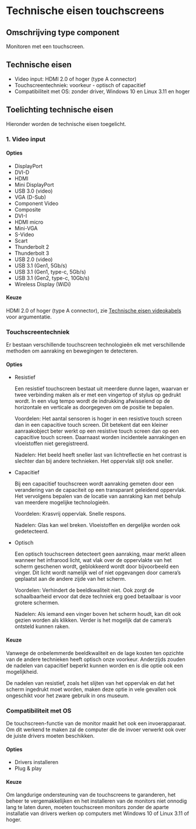 # Technische eisen touchscreens

## Omschrijving type component

Monitoren met een touchscreen.

## Technische eisen

* Video input: HDMI 2.0 of hoger (type A connector)
* Touchscreentechniek: voorkeur - optisch of capacitief
* Compatibiliteit met OS: zonder driver, Windows 10 en Linux 3.11 en hoger

## Toelichting technische eisen

Hieronder worden de technische eisen toegelicht.

### 1. Video input

#### Opties

* DisplayPort
* DVI-D
* HDMI
* Mini DisplayPort
* USB 3.0 (video)
* VGA (D-Sub)
* Component Video
* Composite
* DVI-I
* HDMI micro
* Mini-VGA
* S-Video
* Scart
* Thunderbolt 2
* Thunderbolt 3
* USB 2.0 (video)
* USB 3.1 (Gen1, 5Gb/s)
* USB 3.1 (Gen1, type-c, 5Gb/s)
* USB 3.1 (Gen2, type-c, 10Gb/s)
* Wireless Display (WiDi)

#### Keuze

HDMI 2.0 of hoger (type A connector), zie [Technische eisen
videokabels](videokabels.md) voor argumentatie.

### Touchscreentechniek

Er bestaan verschillende touchscreen technologieën elk met verschillende
methoden om aanraking en bewegingen te detecteren.

#### Opties

* Resistief

  Een resistief touchscreen bestaat uit meerdere dunne lagen, waarvan er twee
  verbinding maken als er met een vingertop of stylus op gedrukt wordt. In een
  vlug tempo wordt de indrukking afwisselend op de horizontale en verticale as
  doorgegeven om de positie te bepalen.

  Voordelen: Het aantal sensoren is hoger in een resistive touch screen dan in
  een capacitive touch screen. Dit betekent dat een kleiner aanraakobject beter
  werkt op een resistive touch screen dan op een capacitive touch screen.
  Daarnaast worden incidentele aanrakingen en vloeistoffen niet geregistreerd.

  Nadelen: Het beeld heeft sneller last van lichtreflectie en het contrast is
  slechter dan bij andere technieken. Het oppervlak slijt ook sneller.

* Capacitief

  Bij een capacitief touchscreen wordt aanraking gemeten door een verandering
  van de capaciteit op een transparant geleidend oppervlak. Het vervolgens
  bepalen van de locatie van aanraking kan met behulp van meerdere mogelijke
  technologieën.

  Voordelen: Krasvrij oppervlak. Snelle respons.

  Nadelen: Glas kan wel breken. Vloeistoffen en dergelijke worden ook
  gedetecteerd.

* Optisch

  Een optisch touchscreen detecteert geen aanraking, maar merkt alleen wanneer
  het infrarood licht, wat vlak over de oppervlakte van het scherm geschenen
  wordt, geblokkeerd wordt door bijvoorbeeld een vinger. Dit licht wordt
  namelijk wel of niet opgevangen door camera’s geplaatst aan de andere zijde
  van het scherm.

  Voordelen: Verhindert de beeldkwaliteit niet. Ook zorgt de schaalbaarheid
  ervoor dat deze techniek erg goed betaalbaar is voor grotere schermen.

  Nadelen: Als iemand een vinger boven het scherm houdt, kan dit ook gezien
  worden als klikken. Verder is het mogelijk dat de camera’s ontsteld kunnen
  raken.

#### Keuze

Vanwege de onbelemmerde beeldkwaliteit en de lage kosten ten opzichte van de
andere technieken heeft optisch onze voorkeur. Anderzijds zouden de nadelen van
capacitief beperkt kunnen worden en is die optie ook een mogelijkheid.

De nadelen van resistief, zoals het slijten van het oppervlak en dat het scherm
ingedrukt moet worden, maken deze optie in vele gevallen ook ongeschikt voor het
zware gebruik in ons museum.

### Compatibiliteit met OS

De touchscreen-functie van de monitor maakt het ook een invoerapparaat. Om dit
werkend te maken zal de computer die de invoer verwerkt ook over de juiste
drivers moeten beschikken.

#### Opties

* Drivers installeren
* Plug & play

#### Keuze

Om langdurige ondersteuning van de touchscreens te garanderen, het beheer te
vergemakkelijken en het installeren van de monitors niet onnodig lang te laten
duren, moeten touchscreen monitors zonder de aparte installatie van drivers
werken op computers met Windows 10 of Linux 3.11 of hoger.
